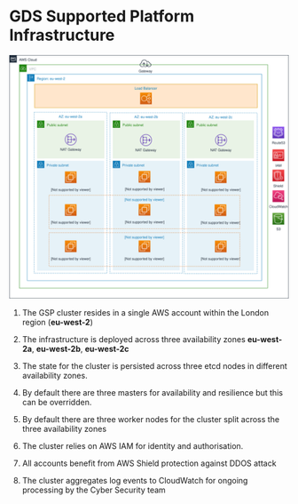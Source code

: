 # GDS Supported Platform Infrastructure

![overview of the GDS Supported Platform infrastructure](diagrams/gsp-architecture-infrastructure-1.svg)

<!--
__[edit draw.io diagram](https://www.draw.io/?state=%7B%22ids%22:%5B%221hUinA_Bejb-x9AGgso1iaBighXrCsIhJ%22%5D,%22action%22:%22open%22,%22userId%22:%22104206899246339571570%22%7D#G1hUinA_Bejb-x9AGgso1iaBighXrCsIhJ)__
-->


1. The GSP cluster resides in a single AWS account within the London region (__eu-west-2__)

2. The infrastructure is deployed across three availability zones __eu-west-2a__, __eu-west-2b__, __eu-west-2c__

3. The state for the cluster is persisted across three etcd nodes in different availability zones.

4. By default there are three masters for availability and resilience but this can be overridden.

5. By default there are three worker nodes for the cluster split across the three availability zones

6. The cluster relies on AWS IAM for identity and authorisation.

7. All accounts benefit from AWS Shield protection against DDOS attack

8. The cluster aggregates log events to CloudWatch for ongoing processing by the Cyber Security team
